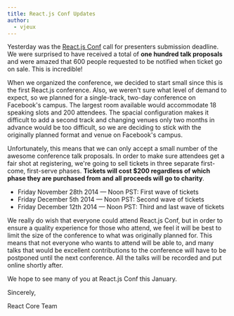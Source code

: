 ```yaml
---
title: React.js Conf Updates
author:
  - vjeux
---
```


Yesterday was the [React.js Conf](http://conf.reactjs.com/index.html) call for presenters submission deadline. We were surprised to have received a total of **one hundred talk proposals** and were amazed that 600 people requested to be notified when ticket go on sale. This is incredible!

When we organized the conference, we decided to start small since this is the first React.js conference. Also, we weren't sure what level of demand to expect, so we planned for a single-track, two-day conference on Facebook's campus. The largest room available would accommodate 18 speaking slots and 200 attendees. The spacial configuration makes it difficult to add a second track and changing venues only two months in advance would be too difficult, so we are deciding to stick with the originally planned format and venue on Facebook's campus.

Unfortunately, this means that we can only accept a small number of the awesome conference talk proposals. In order to make sure attendees get a fair shot at registering, we're going to sell tickets in three separate first-come, first-serve phases. **Tickets will cost $200 regardless of which phase they are purchased from and all proceeds will go to charity**.

- Friday November 28th 2014 — Noon PST: First wave of tickets
- Friday December 5th 2014 — Noon PST: Second wave of tickets
- Friday December 12th 2014 — Noon PST: Third and last wave of tickets

We really do wish that everyone could attend React.js Conf, but in order to ensure a quality experience for those who attend, we feel it will be best to limit the size of the conference to what was originally planned for. This means that not everyone who wants to attend will be able to, and many talks that would be excellent contributions to the conference will have to be postponed until the next conference. All the talks will be recorded and put online shortly after.

We hope to see many of you at React.js Conf this January.

Sincerely,

React Core Team
